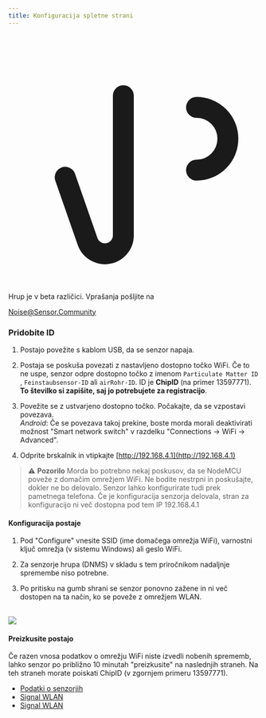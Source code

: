 ```yaml
---
title: Konfiguracija spletne strani
---
```


  <div class="max-w-screen-xl mx-auto pb-5">
    <div class="p-2 rounded-lg bg-indigo-100 shadow-lg sm:p-3">
    <div class="flex items-center">
          <span class="p-2 rounded-lg bg-indigo-500">
            <svg class="h-8 w-8 text-white" fill="none" viewBox="0 0 24 24" stroke="currentColor">
              <path stroke-linecap="round" stroke-linejoin="round" stroke-width="2" d="M11 5.882V19.24a1.76 1.76 0 01-3.417.592l-2.147-6.15M18 13a3 3 0 100-6M5. 436 13.683A4.001 4.001 0 017 6h1.832c4.1 0 7.625-1.234 9.168-3v14c-1.543-1.766-5.067-3-9.168-3H7a3.988 3.988 0 01-1.564-.317z">
            </svg>
          </span>
        <div class="flex-wrap flex">
          <p class="pt-1 text-indigo-700 font-medium">
              Hrup je v beta različici. Vprašanja pošljite na<p>
        <a href="mailto:Noise@Sensor.Community" class="ml-1 font-medium underline text-white hover:text-yellow-600">
                Noise@Sensor.Community</a>
        </div>
    </div>
  </div>
</div>

### Pridobite ID
1. Postajo povežite s kablom USB, da se senzor napaja.

2. Postaja se poskuša povezati z nastavljeno dostopno točko WiFi. Če to ne uspe, senzor odpre dostopno točko z imenom `Particulate Matter ID` , `Feinstaubsensor-ID` ali `airRohr-ID`. ID je **ChipID** (na primer 13597771). **To številko si zapišite, saj jo potrebujete za registracijo**.

3. Povežite se z ustvarjeno dostopno točko. Počakajte, da se vzpostavi povezava.<br>*Android*: Če se povezava takoj prekine, boste morda morali deaktivirati možnost "Smart network switch" v razdelku "Connections -> WiFi -> Advanced".

4. Odprite brskalnik in vtipkajte [http://192.168.4.1](http://192.168.4.1)

> ⚠️ **Pozorilo** Morda bo potrebno nekaj poskusov, da se NodeMCU poveže z domačim omrežjem WiFi. Ne bodite nestrpni in poskušajte, dokler ne bo delovalo. Senzor lahko konfigurirate tudi prek pametnega telefona. Če je konfiguracija senzorja delovala, stran za konfiguracijo ni več dostopna pod tem IP 192.168.4.1

#### Konfiguracija postaje
1. Pod "Configure" vnesite SSID (ime domačega omrežja WiFi), varnostni ključ omrežja (v sistemu Windows) ali geslo WiFi.

2. Za senzorje hrupa (DNMS) v skladu s tem priročnikom nadaljnje spremembe niso potrebne.

3. Po pritisku na gumb shrani se senzor ponovno zažene in ni več dostopen na ta način, ko se poveže z omrežjem WLAN.

<br>

<img src="..docsairrohr_config_initial.jpg" loading="lazy">
<br>

#### Preizkusite postajo
Če razen vnosa podatkov o omrežju WiFi niste izvedli nobenih sprememb, lahko senzor po približno 10 minutah "preizkusite" na naslednjih straneh. Na teh straneh morate poiskati ChipID (v zgornjem primeru 13597771).

 * [Podatki o senzorjih](www.madavi.desensorgraph.php)
 * [Signal WLAN](www.madavi.desensorsignal.php)
 * [Signal WLAN](www.madavi.desensorsignal.php)



